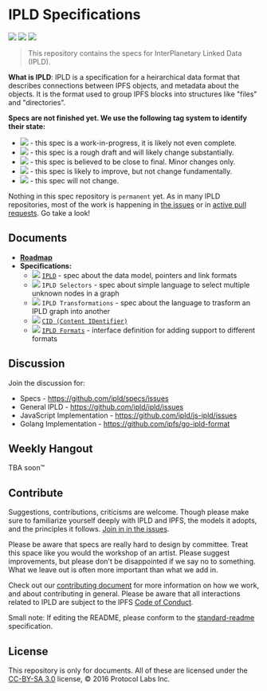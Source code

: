 IPLD Specifications
===================

[![](https://img.shields.io/badge/made%20by-Protocol%20Labs-blue.svg?style=flat-square)](http://ipn.io)
[![](https://img.shields.io/badge/project-IPLD-blue.svg?style=flat-square)](http://github.com/ipld/ipld)
[![](https://img.shields.io/badge/freenode-%23ipfs-blue.svg?style=flat-square)](http://webchat.freenode.net/?channels=%23ipfs)

> This repository contains the specs for InterPlanetary Linked Data (IPLD).

**What is IPLD**: IPLD is a specification for a heirarchical data format that describes connections between IPFS objects, and metadata about the objects.  It is the format used to group IPFS blocks into structures like "files" and "directories".

**Specs are not finished yet. We use the following tag system to identify their state:**

- ![](https://img.shields.io/badge/status-wip-orange.svg?style=flat-square) - this spec is a work-in-progress, it is likely not even complete.
- ![](https://img.shields.io/badge/status-draft-yellow.svg?style=flat-square) - this spec is a rough draft and will likely change substantially.
- ![](https://img.shields.io/badge/status-reliable-green.svg?style=flat-square) - this spec is believed to be close to final. Minor changes only.
- ![](https://img.shields.io/badge/status-stable-brightgreen.svg?style=flat-square) - this spec is likely to improve, but not change fundamentally.
- ![](https://img.shields.io/badge/status-permanent-blue.svg?style=flat-square) - this spec will not change.

Nothing in this spec repository is `permanent` yet. As in many IPLD repositories, most of the work is happening in [the issues](https://github.com/ipld/specs/issues/) or in [active pull requests](https://github.com/ipld/specs/pulls/). Go take a look!

## Documents

- [**Roadmap**](/ROADMAP.md)
- **Specifications:**
  - ![](https://img.shields.io/badge/status-wip-orange.svg?style=flat-square) [`IPLD`](/IPLD.md) - spec about the data model, pointers and link formats
  - ![](https://img.shields.io/badge/status-wip-orange.svg?style=flat-square) `IPLD Selectors` - spec about simple language to select multiple unknown nodes in a graph
  - ![](https://img.shields.io/badge/status-wip-orange.svg?style=flat-square) `IPLD Transformations` - spec about the language to trasform an IPLD graph into another
  - ![](https://img.shields.io/badge/status-reliable-green.svg?style=flat-square) [`CID (Content IDentifier)`](https://github.com/ipld/cid)
  - ![](https://img.shields.io/badge/status-wip-orange.svg?style=flat-square) [`IPLD Formats`](https://github.com/ipld/interface-ipld-format) - interface definition for adding support to different formats

## Discussion

Join the discussion for:

- Specs - https://github.com/ipld/specs/issues
- General IPLD - https://github.com/ipld/ipld/issues
- JavaScript Implementation - https://github.com/ipld/js-ipld/issues
- Golang Implementation - https://github.com/ipfs/go-ipld-format

## Weekly Hangout

TBA soon™

## Contribute

Suggestions, contributions, criticisms are welcome. Though please make sure to familiarize yourself deeply with IPLD and IPFS, the models it adopts, and the principles it follows. [Join in in the issues](https://github.com/ipld/specs/issues).

Please be aware that specs are really hard to design by committee. Treat this space like you would the workshop of an artist. Please suggest improvements, but please don't be disappointed if we say no to something. What we leave out is often more important than what we add in.

Check out our [contributing document](https://github.com/ipld/ipld/blob/master/contributing.md) for more information on how we work, and about contributing in general. Please be aware that all interactions related to IPLD are subject to the IPFS [Code of Conduct](https://github.com/ipfs/community/blob/master/code-of-conduct.md).

Small note: If editing the README, please conform to the [standard-readme](https://github.com/RichardLitt/standard-readme) specification.

## License

This repository is only for documents. All of these are licensed under the [CC-BY-SA 3.0](https://ipfs.io/ipfs/QmVreNvKsQmQZ83T86cWSjPu2vR3yZHGPm5jnxFuunEB9u) license, © 2016 Protocol Labs Inc.
